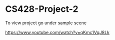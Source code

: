 # CS428-Project-2

To view project go under sample scene

https://www.youtube.com/watch?v=qKmc1VqJ8Lk

